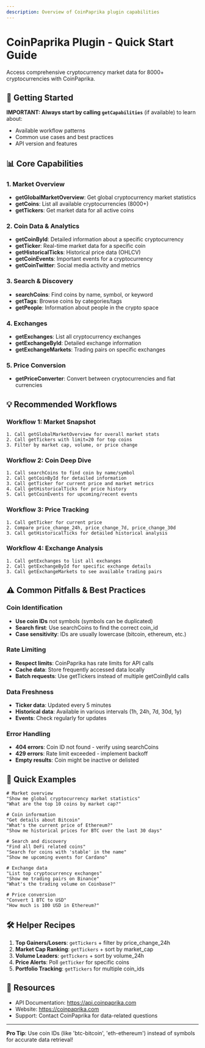 ```yaml
---
description: Overview of CoinPaprika plugin capabilities
---
```


# CoinPaprika Plugin - Quick Start Guide

Access comprehensive cryptocurrency market data for 8000+ cryptocurrencies with CoinPaprika.

## 🚀 Getting Started

**IMPORTANT: Always start by calling `getCapabilities`** (if available) to learn about:
- Available workflow patterns
- Common use cases and best practices
- API version and features

## 📊 Core Capabilities

### 1. Market Overview
- **getGlobalMarketOverview**: Get global cryptocurrency market statistics
- **getCoins**: List all available cryptocurrencies (8000+)
- **getTickers**: Get market data for all active coins

### 2. Coin Data & Analytics
- **getCoinById**: Detailed information about a specific cryptocurrency
- **getTicker**: Real-time market data for a specific coin
- **getHistoricalTicks**: Historical price data (OHLCV)
- **getCoinEvents**: Important events for a cryptocurrency
- **getCoinTwitter**: Social media activity and metrics

### 3. Search & Discovery
- **searchCoins**: Find coins by name, symbol, or keyword
- **getTags**: Browse coins by categories/tags
- **getPeople**: Information about people in the crypto space

### 4. Exchanges
- **getExchanges**: List all cryptocurrency exchanges
- **getExchangeById**: Detailed exchange information
- **getExchangeMarkets**: Trading pairs on specific exchanges

### 5. Price Conversion
- **getPriceConverter**: Convert between cryptocurrencies and fiat currencies

## 💡 Recommended Workflows

### Workflow 1: Market Snapshot
```
1. Call getGlobalMarketOverview for overall market stats
2. Call getTickers with limit=20 for top coins
3. Filter by market cap, volume, or price change
```

### Workflow 2: Coin Deep Dive
```
1. Call searchCoins to find coin by name/symbol
2. Call getCoinById for detailed information
3. Call getTicker for current price and market metrics
4. Call getHistoricalTicks for price history
5. Call getCoinEvents for upcoming/recent events
```

### Workflow 3: Price Tracking
```
1. Call getTicker for current price
2. Compare price_change_24h, price_change_7d, price_change_30d
3. Call getHistoricalTicks for detailed historical analysis
```

### Workflow 4: Exchange Analysis
```
1. Call getExchanges to list all exchanges
2. Call getExchangeById for specific exchange details
3. Call getExchangeMarkets to see available trading pairs
```

## ⚠️ Common Pitfalls & Best Practices

### Coin Identification
- **Use coin IDs** not symbols (symbols can be duplicated)
- **Search first**: Use searchCoins to find the correct coin_id
- **Case sensitivity**: IDs are usually lowercase (bitcoin, ethereum, etc.)

### Rate Limiting
- **Respect limits**: CoinPaprika has rate limits for API calls
- **Cache data**: Store frequently accessed data locally
- **Batch requests**: Use getTickers instead of multiple getCoinById calls

### Data Freshness
- **Ticker data**: Updated every 5 minutes
- **Historical data**: Available in various intervals (1h, 24h, 7d, 30d, 1y)
- **Events**: Check regularly for updates

### Error Handling
- **404 errors**: Coin ID not found - verify using searchCoins
- **429 errors**: Rate limit exceeded - implement backoff
- **Empty results**: Coin might be inactive or delisted

## 📝 Quick Examples

```
# Market overview
"Show me global cryptocurrency market statistics"
"What are the top 10 coins by market cap?"

# Coin information
"Get details about Bitcoin"
"What's the current price of Ethereum?"
"Show me historical prices for BTC over the last 30 days"

# Search and discovery
"Find all DeFi related coins"
"Search for coins with 'stable' in the name"
"Show me upcoming events for Cardano"

# Exchange data
"List top cryptocurrency exchanges"
"Show me trading pairs on Binance"
"What's the trading volume on Coinbase?"

# Price conversion
"Convert 1 BTC to USD"
"How much is 100 USD in Ethereum?"
```

## 🛠️ Helper Recipes

1. **Top Gainers/Losers**: `getTickers` + filter by price_change_24h
2. **Market Cap Ranking**: `getTickers` + sort by market_cap
3. **Volume Leaders**: `getTickers` + sort by volume_24h
4. **Price Alerts**: Poll `getTicker` for specific coins
5. **Portfolio Tracking**: `getTickers` for multiple coin_ids

## 🔗 Resources

- API Documentation: https://api.coinpaprika.com
- Website: https://coinpaprika.com
- Support: Contact CoinPaprika for data-related questions

---

**Pro Tip**: Use coin IDs (like 'btc-bitcoin', 'eth-ethereum') instead of symbols for accurate data retrieval!
